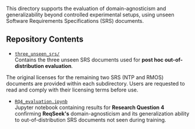 

This directory supports the evaluation of domain-agnosticism and generalizability beyond controlled experimental setups, using unseen Software Requirements Specifications (SRS) documents.

## Repository Contents

- [`three_unseen_srs/`](./three_unseen_srs/)  
  Contains the three unseen SRS documents used for **post hoc out-of-distribution evaluation**.  

The original licenses for the remaining two SRS (NTP and RMOS) documents are provided within each subdirectory. Users are requested to read and comply with their licensing terms before use. 

- [`RQ4_evaluation.ipynb`](./RQ4_evaluation.ipynb)  
  Jupyter notebook containing results for **Research Question 4** confirming **ReqSeek's** domain-agnosticism and its generalization ability to out-of-distribution SRS documents not seen during training.




